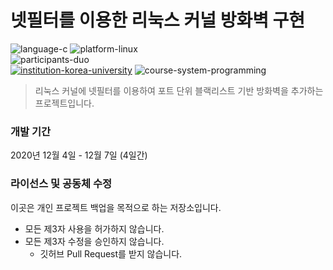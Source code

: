 # 넷필터를 이용한 리눅스 커널 방화벽 구현

![language-c][language-c]
![platform-linux][platform-linux]
<br>
![participants-duo][participants-duo]
<br>
[![institution-korea-university][korea-university-image]][korea-university-cs-url]
![course-system-programming][course-cose322]

> 리눅스 커널에 넷필터를 이용하여 포트 단위 블랙리스트 기반 방화벽을 추가하는 프로젝트입니다.

### 개발 기간

2020년 12월 4일 - 12월 7일 (4일간)

### 라이선스 및 공동체 수정

이곳은 개인 프로젝트 백업을 목적으로 하는 저장소입니다.

  * 모든 제3자 사용을 허가하지 않습니다.
  * 모든 제3자 수정을 승인하지 않습니다.
    * 깃허브 Pull Request를 받지 않습니다.

<!-- Image definitions -->
[korea-university-image]: https://img.shields.io/badge/Institution-Korea%20University-red
[korea-university-cs-url]: http://cs.korea.ac.kr
[course-cose322]: https://img.shields.io/badge/Course-System%20Programming-brightgreen
[language-c]: https://img.shields.io/badge/Language-C-orange
[platform-linux]: https://img.shields.io/badge/Platform-Linux-yellowgreen
[grade-b+]: https://img.shields.io/badge/Grade-A+-yellow
[participants-duo]: https://img.shields.io/badge/Participants-Duo%20Project-7aa3cc
